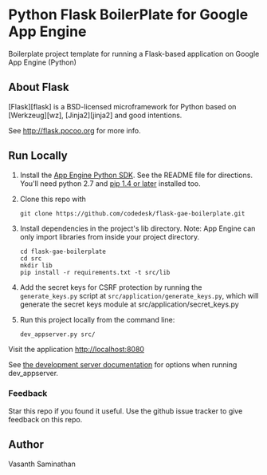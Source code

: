 Python Flask BoilerPlate for Google App Engine
==============================================

Boilerplate project template for running a Flask-based application on
Google App Engine (Python)


About Flask
-----------
[Flask][flask] is a BSD-licensed microframework for Python based on
[Werkzeug][wz], [Jinja2][jinja2] and good intentions.

See <http://flask.pocoo.org> for more info.

## Run Locally
1. Install the [App Engine Python SDK](https://developers.google.com/appengine/downloads).
See the README file for directions. You'll need python 2.7 and [pip 1.4 or later](http://www.pip-installer.org/en/latest/installing.html) installed too.

2. Clone this repo with

   ```
   git clone https://github.com/codedesk/flask-gae-boilerplate.git
   ```
3. Install dependencies in the project's lib directory.
   Note: App Engine can only import libraries from inside your project directory.

   ```
   cd flask-gae-boilerplate
   cd src
   mkdir lib
   pip install -r requirements.txt -t src/lib
   ```
4. Add the secret keys for CSRF protection by running the `generate_keys.py`
   script at `src/application/generate_keys.py`, which will generate the
   secret keys module at src/application/secret_keys.py

5. Run this project locally from the command line:

   ```
   dev_appserver.py src/
   ```

Visit the application [http://localhost:8080](http://localhost:8080)

See [the development server documentation](https://developers.google.com/appengine/docs/python/tools/devserver)
for options when running dev_appserver.

### Feedback
Star this repo if you found it useful. Use the github issue tracker to give
feedback on this repo.

## Author
Vasanth Saminathan
